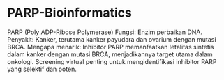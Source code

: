 # PARP-Bioinformatics


PARP (Poly ADP-Ribose Polymerase)
Fungsi: Enzim perbaikan DNA.
Penyakit: Kanker, terutama kanker payudara dan ovarium dengan mutasi BRCA.
Mengapa menarik: Inhibitor PARP memanfaatkan letalitas sintetis dalam kanker dengan mutasi BRCA, menjadikannya target utama dalam onkologi. Screening virtual penting untuk mengidentifikasi inhibitor PARP yang selektif dan poten.
